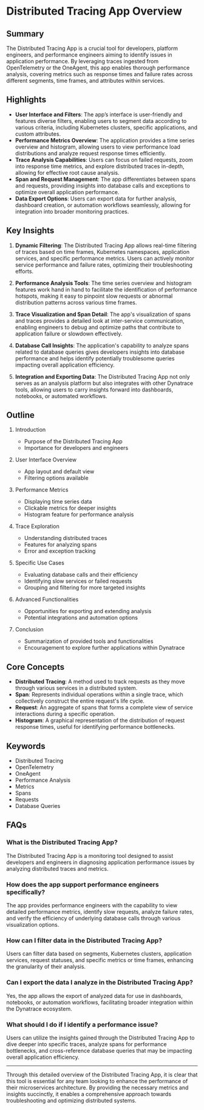 # Distributed Tracing App Overview

## Summary
The Distributed Tracing App is a crucial tool for developers, platform engineers, and performance engineers aiming to identify issues in application performance. By leveraging traces ingested from OpenTelemetry or the OneAgent, this app enables thorough performance analysis, covering metrics such as response times and failure rates across different segments, time frames, and attributes within services.

## Highlights
- **User Interface and Filters**: The app’s interface is user-friendly and features diverse filters, enabling users to segment data according to various criteria, including Kubernetes clusters, specific applications, and custom attributes.
- **Performance Metrics Overview**: The application provides a time series overview and histogram, allowing users to view performance load distributions and analyze request response times efficiently.
- **Trace Analysis Capabilities**: Users can focus on failed requests, zoom into response time metrics, and explore distributed traces in-depth, allowing for effective root cause analysis.
- **Span and Request Management**: The app differentiates between spans and requests, providing insights into database calls and exceptions to optimize overall application performance.
- **Data Export Options**: Users can export data for further analysis, dashboard creation, or automation workflows seamlessly, allowing for integration into broader monitoring practices.

## Key Insights
1. **Dynamic Filtering**: The Distributed Tracing App allows real-time filtering of traces based on time frames, Kubernetes namespaces, application services, and specific performance metrics. Users can actively monitor service performance and failure rates, optimizing their troubleshooting efforts.
   
2. **Performance Analysis Tools**: The time series overview and histogram features work hand in hand to facilitate the identification of performance hotspots, making it easy to pinpoint slow requests or abnormal distribution patterns across various time frames.

3. **Trace Visualization and Span Detail**: The app's visualization of spans and traces provides a detailed look at inter-service communication, enabling engineers to debug and optimize paths that contribute to application failure or slowdown effectively.

4. **Database Call Insights**: The application's capability to analyze spans related to database queries gives developers insights into database performance and helps identify potentially troublesome queries impacting overall application efficiency.

5. **Integration and Exporting Data**: The Distributed Tracing App not only serves as an analysis platform but also integrates with other Dynatrace tools, allowing users to carry insights forward into dashboards, notebooks, or automated workflows.

## Outline
1. Introduction
   - Purpose of the Distributed Tracing App
   - Importance for developers and engineers

2. User Interface Overview
   - App layout and default view
   - Filtering options available

3. Performance Metrics
   - Displaying time series data
   - Clickable metrics for deeper insights
   - Histogram feature for performance analysis

4. Trace Exploration
   - Understanding distributed traces
   - Features for analyzing spans
   - Error and exception tracking

5. Specific Use Cases
   - Evaluating database calls and their efficiency
   - Identifying slow services or failed requests
   - Grouping and filtering for more targeted insights

6. Advanced Functionalities
   - Opportunities for exporting and extending analysis
   - Potential integrations and automation options

7. Conclusion
   - Summarization of provided tools and functionalities
   - Encouragement to explore further applications within Dynatrace

## Core Concepts
- **Distributed Tracing**: A method used to track requests as they move through various services in a distributed system.
- **Span**: Represents individual operations within a single trace, which collectively construct the entire request's life cycle.
- **Request**: An aggregate of spans that forms a complete view of service interactions during a specific operation.
- **Histogram**: A graphical representation of the distribution of request response times, useful for identifying performance bottlenecks.

## Keywords
- Distributed Tracing
- OpenTelemetry
- OneAgent
- Performance Analysis
- Metrics
- Spans
- Requests
- Database Queries

## FAQs

### What is the Distributed Tracing App?
The Distributed Tracing App is a monitoring tool designed to assist developers and engineers in diagnosing application performance issues by analyzing distributed traces and metrics.

### How does the app support performance engineers specifically?
The app provides performance engineers with the capability to view detailed performance metrics, identify slow requests, analyze failure rates, and verify the efficiency of underlying database calls through various visualization options.

### How can I filter data in the Distributed Tracing App?
Users can filter data based on segments, Kubernetes clusters, application services, request statuses, and specific metrics or time frames, enhancing the granularity of their analysis.

### Can I export the data I analyze in the Distributed Tracing App?
Yes, the app allows the export of analyzed data for use in dashboards, notebooks, or automation workflows, facilitating broader integration within the Dynatrace ecosystem.

### What should I do if I identify a performance issue?
Users can utilize the insights gained through the Distributed Tracing App to dive deeper into specific traces, analyze spans for performance bottlenecks, and cross-reference database queries that may be impacting overall application efficiency.

---

Through this detailed overview of the Distributed Tracing App, it is clear that this tool is essential for any team looking to enhance the performance of their microservices architecture. By providing the necessary metrics and insights succinctly, it enables a comprehensive approach towards troubleshooting and optimizing distributed systems.
